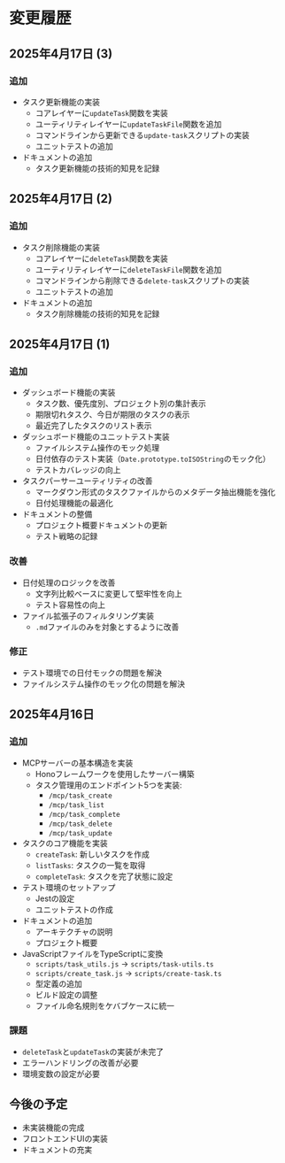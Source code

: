 # 変更履歴

## 2025年4月17日 (3)

### 追加
- タスク更新機能の実装
  - コアレイヤーに`updateTask`関数を実装
  - ユーティリティレイヤーに`updateTaskFile`関数を追加
  - コマンドラインから更新できる`update-task`スクリプトの実装
  - ユニットテストの追加
- ドキュメントの追加
  - タスク更新機能の技術的知見を記録

## 2025年4月17日 (2)

### 追加
- タスク削除機能の実装
  - コアレイヤーに`deleteTask`関数を実装
  - ユーティリティレイヤーに`deleteTaskFile`関数を追加
  - コマンドラインから削除できる`delete-task`スクリプトの実装
  - ユニットテストの追加
- ドキュメントの追加
  - タスク削除機能の技術的知見を記録

## 2025年4月17日 (1)

### 追加
- ダッシュボード機能の実装
  - タスク数、優先度別、プロジェクト別の集計表示
  - 期限切れタスク、今日が期限のタスクの表示
  - 最近完了したタスクのリスト表示
- ダッシュボード機能のユニットテスト実装
  - ファイルシステム操作のモック処理
  - 日付依存のテスト実装（`Date.prototype.toISOString`のモック化）
  - テストカバレッジの向上
- タスクパーサーユーティリティの改善
  - マークダウン形式のタスクファイルからのメタデータ抽出機能を強化
  - 日付処理機能の最適化
- ドキュメントの整備
  - プロジェクト概要ドキュメントの更新
  - テスト戦略の記録

### 改善
- 日付処理のロジックを改善
  - 文字列比較ベースに変更して堅牢性を向上
  - テスト容易性の向上
- ファイル拡張子のフィルタリング実装
  - `.md`ファイルのみを対象とするように改善

### 修正
- テスト環境での日付モックの問題を解決
- ファイルシステム操作のモック化の問題を解決

## 2025年4月16日

### 追加
- MCPサーバーの基本構造を実装
  - Honoフレームワークを使用したサーバー構築
  - タスク管理用のエンドポイント5つを実装:
    - `/mcp/task_create`
    - `/mcp/task_list`
    - `/mcp/task_complete`
    - `/mcp/task_delete`
    - `/mcp/task_update`
- タスクのコア機能を実装
  - `createTask`: 新しいタスクを作成
  - `listTasks`: タスクの一覧を取得
  - `completeTask`: タスクを完了状態に設定
- テスト環境のセットアップ
  - Jestの設定
  - ユニットテストの作成
- ドキュメントの追加
  - アーキテクチャの説明
  - プロジェクト概要
- JavaScriptファイルをTypeScriptに変換
  - `scripts/task_utils.js` → `scripts/task-utils.ts`
  - `scripts/create_task.js` → `scripts/create-task.ts`
  - 型定義の追加
  - ビルド設定の調整
  - ファイル命名規則をケバブケースに統一

### 課題
- `deleteTask`と`updateTask`の実装が未完了
- エラーハンドリングの改善が必要
- 環境変数の設定が必要

## 今後の予定
- 未実装機能の完成
- フロントエンドUIの実装
- ドキュメントの充実 
